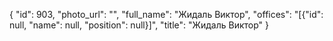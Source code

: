 {
    "id": 903,
    "photo_url": "",
    "full_name": "Жидаль Виктор",
    "offices": "[{\"id\": null, \"name\": null, \"position\": null}]",
    "title": "Жидаль Виктор"
}